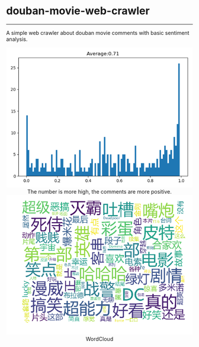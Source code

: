 # douban-movie-web-crawler
---
A simple web crawler about douban movie comments with basic sentiment analysis.  
<div align=center><img src="https://github.com/Cylkal/douban-movie-web-crawler/blob/master/Results/myplot.png"></div>  
<center>The number is more high, the comments are more positive.</center>  
<div align=center><img src="https://github.com/Cylkal/douban-movie-web-crawler/blob/master/Results/词云.png"></div>  
<center>WordCloud</center>  

